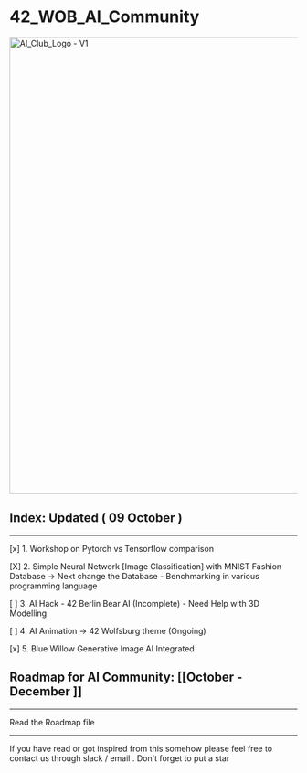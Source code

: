 # 42_WOB_AI_Community
<img src="https://github.com/mdabir1203/42_WOB_AI_Community/assets/66947064/df2f3443-f549-480f-b079-113b0154b6fc" alt="AI_Club_Logo - V1" style="width: 800px;">


## Index: Updated ( 09 October )
-------------------------------------------------------------------------------------------------------------------------------------------------------------------------------------------------
[x]  1. Workshop on Pytorch vs Tensorflow comparison

[X]  2. Simple Neural Network [Image Classification] with MNIST Fashion Database -> Next change the Database
         - Benchmarking in various programming language 

[ ]  3. AI Hack - 42 Berlin Bear AI (Incomplete) - Need Help with 3D Modelling 

[ ]  4. AI Animation -> 42 Wolfsburg theme (Ongoing)

[x]  5. Blue Willow Generative Image AI Integrated

   
## Roadmap for AI Community: [[October - December ]]
----------------------------------------------------------------------------------------------------------------------------------------------------------------------------------------

Read the Roadmap file

----------------------------------------------------------------------------------------------------------------------------------------------------------------------------------------
 If you have read or got inspired from this somehow please feel free to contact us through slack / email .  Don't forget to put a star 
